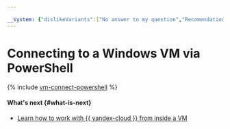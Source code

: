 ```yaml
---

__system: {"dislikeVariants":["No answer to my question","Recomendations didn't help","The content doesn't match title","Other"]}
---
```

# Connecting to a Windows VM via PowerShell

{% include [vm-connect-powershell](../../../_includes/compute/vm-connect-powershell.md) %}

#### What's next {#what-is-next}

* [Learn how to work with {{ yandex-cloud }} from inside a VM](auth-inside-vm.md)

